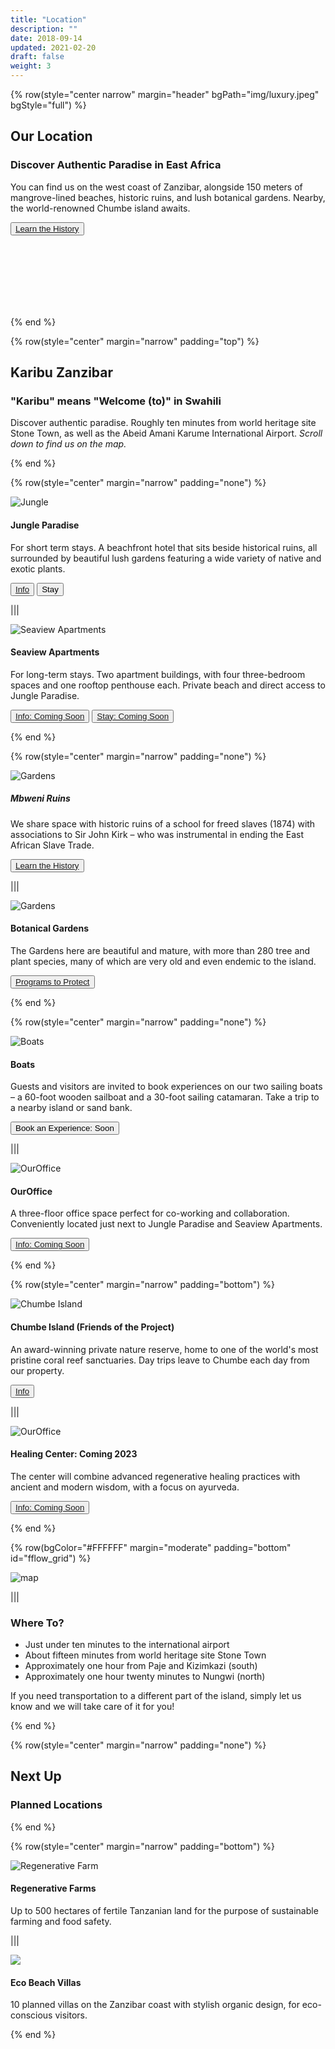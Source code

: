 ```yaml
---
title: "Location"
description: ""
date: 2018-09-14
updated: 2021-02-20
draft: false
weight: 3
---
```

<!-- section 1 (Locations) -->

{% row(style="center narrow" margin="header" bgPath="img/luxury.jpeg" bgStyle="full") %}

## Our Location

### Discover Authentic Paradise in East Africa

You can find us on the west coast of Zanzibar, alongside 150 meters of mangrove-lined beaches, historic ruins, and lush botanical gardens. Nearby, the world-renowned Chumbe island awaits.

 <button>[Learn the History](/location/history)</button>

<br>
<br>
<br>
<br>
<br>
<br>

{% end %}

{% row(style="center" margin="narrow" padding="top") %}

## Karibu Zanzibar

### "Karibu" means **"Welcome (to)"** in Swahili

Discover authentic paradise. Roughly ten minutes from world heritage site Stone Town, as well as the Abeid Amani Karume International Airport. *Scroll down to find us on the map.*

{% end %}

{% row(style="center" margin="narrow" padding="none") %}

![Jungle](img/mbweni.jpg)

#### **Jungle Paradise**

For short term stays. A beachfront hotel that sits beside historical ruins, all surrounded by beautiful lush gardens featuring a wide variety of native and exotic plants. 

 <button>[Info](/location/mbweni)</button>
 <a href=https://hotels.cloudbeds.com/reservation/DNw5Ek target=“_blank”> <button> Stay </button> </a>

|||

![Seaview Apartments](img/seaview_apts.png)

#### **Seaview Apartments**

For long-term stays. Two apartment buildings, with four three-bedroom spaces and one rooftop penthouse each. Private beach and direct access to Jungle Paradise.

 <button>[Info: Coming Soon]()</button>
 <button>[Stay: Coming Soon]()</button>

{% end %}

{% row(style="center" margin="narrow" padding="none") %}

![Gardens](img/ruins.jpg)

##### **Mbweni Ruins**

We share space with historic ruins of a school for freed slaves (1874) with associations to Sir John Kirk – who was instrumental in ending the East African Slave Trade.

<button>[Learn the History](/location/history)</button>

|||

![Gardens](img/gardens.jpg)

#### **Botanical Gardens**

The Gardens here are beautiful and mature, with more than 280 tree and plant species, many of which are very old and even endemic to the island.

<button>[Programs to Protect](/protect)</button>

{% end %}

{% row(style="center" margin="narrow" padding="none") %}

![Boats](img/boat.png)

#### **Boats**

Guests and visitors are invited to book experiences on our two sailing boats – a 60-foot wooden sailboat and a 30-foot sailing catamaran. Take a trip to a nearby island or sand bank.

<button>Book an Experience: Soon</button>

|||

![OurOffice](img/ouroffice.png)

#### **OurOffice**

A three-floor office space perfect for co-working and collaboration. Conveniently located just next to Jungle Paradise and Seaview Apartments.

 <button>[Info: Coming Soon]()</button>

{% end %}

{% row(style="center" margin="narrow" padding="bottom") %}

![Chumbe Island](img/chumbe.jpeg)

#### **Chumbe Island** (Friends of the Project)

An award-winning private nature reserve, home to one of the world's most pristine coral reef sanctuaries. Day trips leave to Chumbe each day from our property.

<button>[Info](/location/chumbe)</button>

|||

![OurOffice](img/ayurvedic.jpg)

#### **Healing Center: Coming 2023**

The center will combine advanced regenerative healing practices with ancient and modern wisdom, with a focus on ayurveda.

<button>[Info: Coming Soon]()</button>

{% end %}

{% row(bgColor="#FFFFFF" margin="moderate" padding="bottom" id="fflow_grid") %}

![map](img/map.png)

|||

### Where To?

- Just under ten minutes to the international airport
- About fifteen minutes from world heritage site Stone Town
- Approximately one hour from Paje and Kizimkazi (south)
- Approximately one hour twenty minutes to Nungwi (north)

If you need transportation to a different part of the island, simply let us know and we will take care of it for you!

{% end %}

{% row(style="center" margin="narrow" padding="none") %}

## Next Up

### Planned Locations

{% end %}

{% row(style="center" margin="narrow" padding="bottom") %}

![Regenerative Farm](img/regenerative_farm.jpg)

#### **Regenerative Farms**

Up to 500 hectares of fertile Tanzanian land for the purpose of sustainable farming and food safety.

|||

![](img/ecobeach.png)

#### **Eco Beach Villas**

10 planned villas on the Zanzibar coast with stylish organic design, for eco-conscious visitors.

{% end %}
